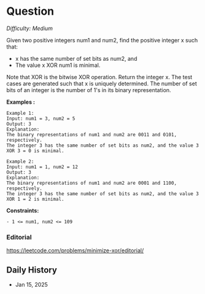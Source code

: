 # Question 

_Difficulty: Medium_

Given two positive integers num1 and num2, find the positive integer x such that:
- x has the same number of set bits as num2, and
- The value x XOR num1 is minimal.

Note that XOR is the bitwise XOR operation.
Return the integer x. The test cases are generated such that x is uniquely determined.
The number of set bits of an integer is the number of 1's in its binary representation.

**Examples :**
```
Example 1:
Input: num1 = 3, num2 = 5
Output: 3
Explanation:
The binary representations of num1 and num2 are 0011 and 0101, respectively.
The integer 3 has the same number of set bits as num2, and the value 3 XOR 3 = 0 is minimal.

Example 2:
Input: num1 = 1, num2 = 12
Output: 3
Explanation:
The binary representations of num1 and num2 are 0001 and 1100, respectively.
The integer 3 has the same number of set bits as num2, and the value 3 XOR 1 = 2 is minimal.
```

**Constraints:**
```
- 1 <= num1, num2 <= 109
```

### Editorial
https://leetcode.com/problems/minimize-xor/editorial/

## Daily History
- Jan 15, 2025